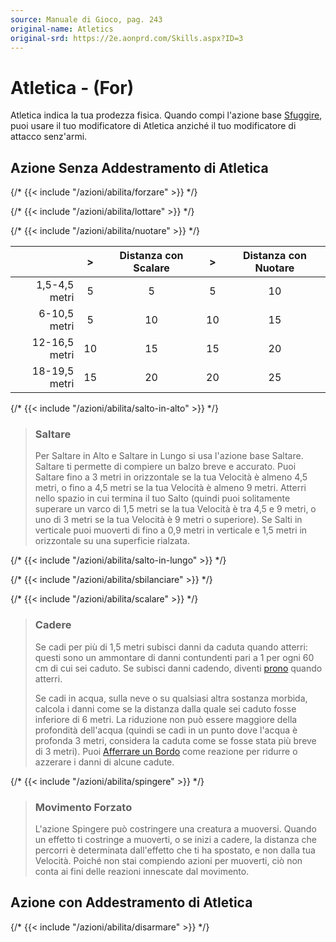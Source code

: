 ```yaml
---
source: Manuale di Gioco, pag. 243
original-name: Atletics
original-srd: https://2e.aonprd.com/Skills.aspx?ID=3
---
```


# Atletica - (For)

Atletica indica la tua prodezza fisica. Quando compi l'azione base
[Sfuggire](/azioni/abilita/sfuggire), puoi usare il tuo modificatore di Atletica
anziché il tuo modificatore di attacco senz'armi.

## Azione Senza Addestramento di Atletica

{/* {{< include "/azioni/abilita/forzare" >}} */}

{/* {{< include "/azioni/abilita/lottare" >}} */}

{/* {{< include "/azioni/abilita/nuotare" >}} */}

|               |  >  | Distanza con Scalare |  >  | Distanza con Nuotare |
| ------------: | :-: | :------------------: | :-: | :------------------: |
| 1,5-4,5 metri |  5  |          5           |  5  |          10          |
|  6-10,5 metri |  5  |          10          | 10  |          15          |
| 12-16,5 metri | 10  |          15          | 15  |          20          |
| 18-19,5 metri | 15  |          20          | 20  |          25          |

{/* {{< include "/azioni/abilita/salto-in-alto" >}} */}

> ### Saltare
>
> Per Saltare in Alto e Saltare in Lungo si usa l'azione base Saltare. Saltare
> ti permette di compiere un balzo breve e accurato. Puoi Saltare fino a 3 metri
> in orizzontale se la tua Velocità è almeno 4,5 metri, o fino a 4,5 metri se la
> tua Velocità è almeno 9 metri. Atterri nello spazio in cui termina il tuo
> Salto (quindi puoi solitamente superare un varco di 1,5 metri se la tua
> Velocità è tra 4,5 e 9 metri, o uno di 3 metri se la tua Velocità è 9 metri o
> superiore). Se Salti in verticale puoi muoverti di fino a 0,9 metri in
> verticale e 1,5 metri in orizzontale su una superficie rialzata.

{/* {{< include "/azioni/abilita/salto-in-lungo" >}} */}

{/* {{< include "/azioni/abilita/sbilanciare" >}} */}

{/* {{< include "/azioni/abilita/scalare" >}} */}

> ### Cadere
>
> Se cadi per più di 1,5 metri subisci danni da caduta quando atterri: questi
> sono un ammontare di danni contundenti pari a 1 per ogni 60 cm di cui sei
> caduto. Se subisci danni cadendo, diventi [prono](/condizioni/prono) quando
> atterri.
>
> Se cadi in acqua, sulla neve o su qualsiasi altra sostanza morbida, calcola i
> danni come se la distanza dalla quale sei caduto fosse inferiore di 6 metri.
> La riduzione non può essere maggiore della profondità dell'acqua (quindi se
> cadi in un punto dove l'acqua è profonda 3 metri, considera la caduta come se
> fosse stata più breve di 3 metri). Puoi
> [Afferrare un Bordo](/azioni/abilita/afferrare-un-bordo) come reazione per
> ridurre o azzerare i danni di alcune cadute.

{/* {{< include "/azioni/abilita/spingere" >}} */}

> ### Movimento Forzato
>
> L'azione Spingere può costringere una creatura a muoversi. Quando un effetto
> ti costringe a muoverti, o se inizi a cadere, la distanza che percorri è
> determinata dall'effetto che ti ha spostato, e non dalla tua Velocità. Poiché
> non stai compiendo azioni per muoverti, ciò non conta ai fini delle reazioni
> innescate dal movimento.

## Azione con Addestramento di Atletica

{/* {{< include "/azioni/abilita/disarmare" >}} */}
